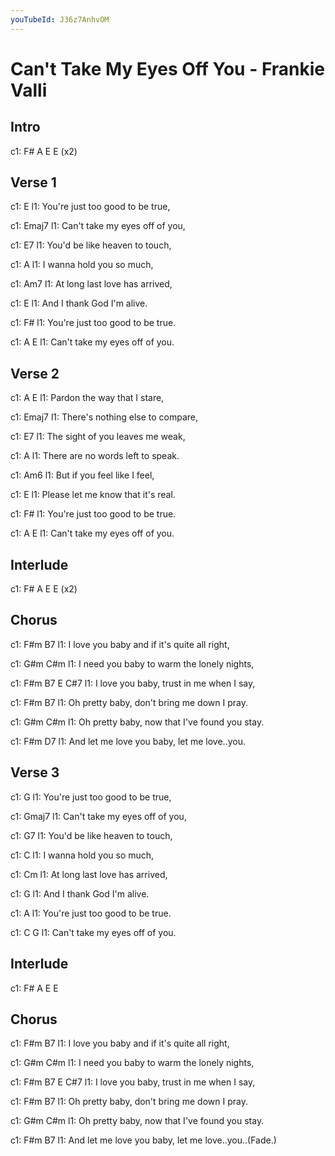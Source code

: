```yaml
---
youTubeId: J36z7AnhvOM
---
```


# Can't Take My Eyes Off You - Frankie Valli

## Intro
 
c1: F# A E E (x2)
 
 
## Verse 1
 
c1:                 E
l1: You're just too good to be true,

c1:               Emaj7
l1: Can't take my eyes off of you,

c1:               E7
l1: You'd be like heaven to touch,

c1:         A
l1: I wanna hold you so much,

c1:              Am7
l1: At long last love has arrived,

c1:             E
l1: And I thank God I'm alive.

c1:                 F#
l1: You're just too good to be true.

c1: A             E
l1: Can't take my eyes off of you.

## Verse 2
 
c1: A          E
l1: Pardon the way that I stare,

c1:                 Emaj7
l1: There's nothing else to compare,

c1:              E7
l1: The sight of you leaves me weak,

c1:              A
l1: There are no words left to speak.

c1:            Am6
l1: But if you feel like I feel,

c1:               E
l1: Please let me know that it's real.

c1:                 F#
l1: You're just too good to be true.

c1: A             E
l1: Can't take my eyes off of you.

## Interlude
 
c1: F# A E E (x2)

## Chorus
 
c1:            F#m              B7
l1: I love you baby and if it's quite all right,

c1:            G#m              C#m
l1: I need you baby to warm the lonely nights,

c1:            F#m   B7                 E   C#7
l1: I love you baby, trust in me when I say,

c1:           F#m                  B7
l1: Oh pretty baby, don't bring me down I pray.

c1:           G#m                 C#m
l1: Oh pretty baby, now that I've found you stay.

c1:            F#m                   D7
l1: And let me love you baby, let me love..you.

## Verse 3
 
c1:                 G
l1: You're just too good to be true,

c1:               Gmaj7
l1: Can't take my eyes off of you,

c1:               G7
l1: You'd be like heaven to touch,

c1:         C
l1: I wanna hold you so much,

c1:              Cm
l1: At long last love has arrived,

c1:             G
l1: And I thank God I'm alive.

c1:                 A
l1: You're just too good to be true.

c1: C             G
l1: Can't take my eyes off of you.

## Interlude
 
c1: F# A E E

## Chorus
 
c1:            F#m              B7
l1: I love you baby and if it's quite all right,

c1:            G#m              C#m
l1: I need you baby to warm the lonely nights,

c1:            F#m   B7                 E   C#7
l1: I love you baby, trust in me when I say,

c1:           F#m                  B7
l1: Oh pretty baby, don't bring me down I pray.

c1:           G#m                 C#m
l1: Oh pretty baby, now that I've found you stay.

c1:            F#m                   B7
l1: And let me love you baby, let me love..you..(Fade.)